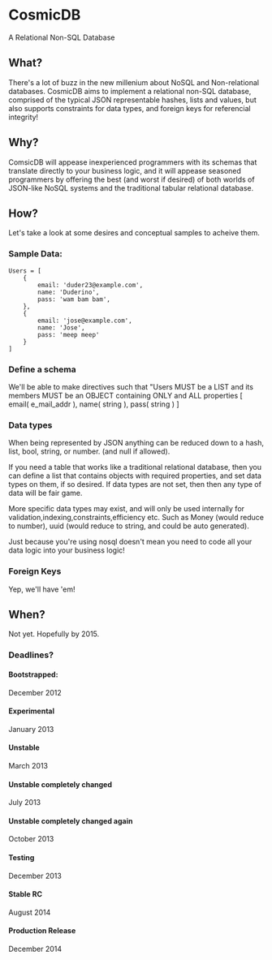 
# CosmicDB

A Relational Non-SQL Database

## What?

There's a lot of buzz in the new millenium about NoSQL and Non-relational databases.  CosmicDB aims to implement a relational non-SQL database, comprised of the typical JSON representable hashes, lists and values, but also supports constraints for data types, and foreign keys for referencial integrity!

## Why?

ComsicDB will appease inexperienced programmers with its schemas that translate directly to your business logic, and it will appease seasoned programmers by offering the best (and worst if desired) of both worlds of JSON-like NoSQL systems and the traditional tabular relational database.

## How?

Let's take a look at some desires and conceptual samples to acheive them.

### Sample Data:
```
Users = [
	{
		email: 'duder23@example.com',
		name: 'Duderino',
		pass: 'wam bam bam', 
	},
	{
		email: 'jose@example.com',
		name: 'Jose',
		pass: 'meep meep'
	}
]
```

### Define a schema

We'll be able to make directives such that "Users MUST be a LIST and its members MUST be an OBJECT containing ONLY and ALL properties [ email( e_mail_addr ), name( string ), pass( string ) ]

### Data types

When being represented by JSON anything can be reduced down to a hash, list, bool, string, or number.  (and null if allowed).

If you need a table that works like a traditional relational database, then you can define a list that contains objects with required properties, and set data types on them, if so desired.  If data types are not set, then then any type of data will be fair game.

More specific data types may exist, and will only be used internally for validation,indexing,constraints,efficiency etc.  Such as Money (would reduce to number), uuid (would reduce to string, and could be auto generated).

Just because you're using nosql doesn't mean you need to code all your data logic into your business logic!


### Foreign Keys

Yep, we'll have 'em!

## When?

Not yet.  Hopefully by 2015.

### Deadlines?

#### Bootstrapped:

December 2012

#### Experimental 

January 2013

#### Unstable

March 2013

#### Unstable completely changed

July 2013

#### Unstable completely changed again

October 2013

#### Testing 

December 2013

#### Stable RC

August 2014

#### Production Release

December 2014







